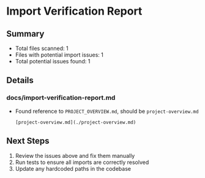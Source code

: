 # Import Verification Report

## Summary

- Total files scanned: 1
- Files with potential import issues: 1
- Total potential issues found: 1

## Details

### docs/import-verification-report.md

- Found reference to `PROJECT_OVERVIEW.md`, should be `project-overview.md`
  ```
  [project-overview.md](./project-overview.md)
  ```

## Next Steps

1. Review the issues above and fix them manually
2. Run tests to ensure all imports are correctly resolved
3. Update any hardcoded paths in the codebase
